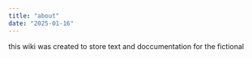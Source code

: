 ```yaml
---
title: "about"
date: "2025-01-16"
---
```


this wiki was created to store text and doccumentation for the fictional 